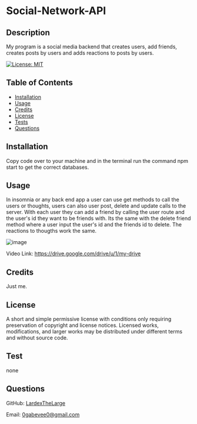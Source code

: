 # Social-Network-API

## Description

My program is a social media backend that creates users, add friends, creates posts by users and adds reactions to posts by users.

[![License: MIT](https://img.shields.io/badge/License-MIT-yellow.svg)](https://opensource.org/licenses/MIT)

## Table of Contents

- [Installation](#installation)
- [Usage](#usage)
- [Credits](#credits)
- [License](#license)
- [Tests](#test)
- [Questions](#questions)

## Installation

Copy code over to your machine and in the terminal run the command npm start to get the correct databases.

## Usage

In insomnia or any back end app a user can use get methods to call the users or thoughts, users can also user post, delete and update calls to the server. With each user they can add a friend by calling the user route and the user's id they want to be friends with. Its the same with the delete friend method where a user input the user's id and the friends id to delete. The reactions to thougths work the same.

![image](https://user-images.githubusercontent.com/100447639/193376826-fd516d41-f118-4445-825d-657ceb44c3f5.png)

Video Link: https://drive.google.com/drive/u/1/my-drive

## Credits

Just me.

## License

A short and simple permissive license with conditions only requiring preservation of copyright and license notices. Licensed works, modifications, and larger works may be distributed under different terms and without source code.

## Test

none

## Questions

GitHub: [LardexTheLarge](https://github.com/LardexTheLarge)

Email: 0gabevee0@gmail.com
